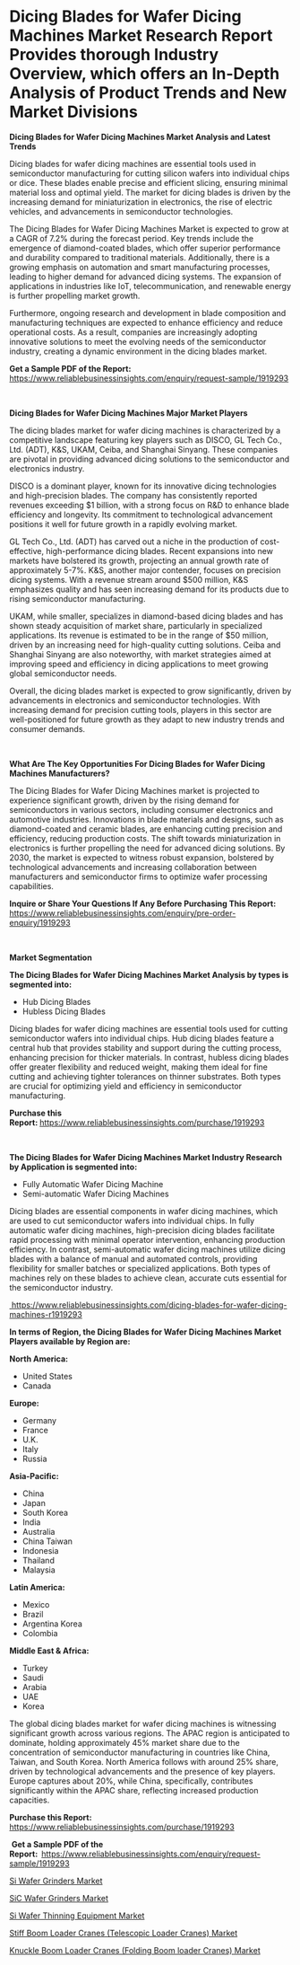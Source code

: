 <p><h1>Dicing Blades for Wafer Dicing Machines Market Research Report Provides thorough Industry Overview, which offers an In-Depth Analysis of Product Trends and New Market Divisions</h1></p><p><strong>Dicing Blades for Wafer Dicing Machines Market Analysis and Latest Trends</strong></p>
<p><p>Dicing blades for wafer dicing machines are essential tools used in semiconductor manufacturing for cutting silicon wafers into individual chips or dice. These blades enable precise and efficient slicing, ensuring minimal material loss and optimal yield. The market for dicing blades is driven by the increasing demand for miniaturization in electronics, the rise of electric vehicles, and advancements in semiconductor technologies.</p><p>The Dicing Blades for Wafer Dicing Machines Market is expected to grow at a CAGR of 7.2% during the forecast period. Key trends include the emergence of diamond-coated blades, which offer superior performance and durability compared to traditional materials. Additionally, there is a growing emphasis on automation and smart manufacturing processes, leading to higher demand for advanced dicing systems. The expansion of applications in industries like IoT, telecommunication, and renewable energy is further propelling market growth. </p><p>Furthermore, ongoing research and development in blade composition and manufacturing techniques are expected to enhance efficiency and reduce operational costs. As a result, companies are increasingly adopting innovative solutions to meet the evolving needs of the semiconductor industry, creating a dynamic environment in the dicing blades market.</p></p>
<p><strong>Get a Sample PDF of the Report:&nbsp;</strong> <a href="https://www.reliablebusinessinsights.com/enquiry/request-sample/1919293?utm_campaign=57&utm_medium=2&utm_source=Github&utm_content=ia&utm_term=01032025&utm_id=dicing-blades-for-wafer-dicing-machines">https://www.reliablebusinessinsights.com/enquiry/request-sample/1919293</a></p>
<p>&nbsp;</p>
<p><strong>Dicing Blades for Wafer Dicing Machines Major Market Players</strong></p>
<p><p>The dicing blades market for wafer dicing machines is characterized by a competitive landscape featuring key players such as DISCO, GL Tech Co., Ltd. (ADT), K&S, UKAM, Ceiba, and Shanghai Sinyang. These companies are pivotal in providing advanced dicing solutions to the semiconductor and electronics industry.</p><p>DISCO is a dominant player, known for its innovative dicing technologies and high-precision blades. The company has consistently reported revenues exceeding $1 billion, with a strong focus on R&D to enhance blade efficiency and longevity. Its commitment to technological advancement positions it well for future growth in a rapidly evolving market.</p><p>GL Tech Co., Ltd. (ADT) has carved out a niche in the production of cost-effective, high-performance dicing blades. Recent expansions into new markets have bolstered its growth, projecting an annual growth rate of approximately 5-7%. K&S, another major contender, focuses on precision dicing systems. With a revenue stream around $500 million, K&S emphasizes quality and has seen increasing demand for its products due to rising semiconductor manufacturing.</p><p>UKAM, while smaller, specializes in diamond-based dicing blades and has shown steady acquisition of market share, particularly in specialized applications. Its revenue is estimated to be in the range of $50 million, driven by an increasing need for high-quality cutting solutions. Ceiba and Shanghai Sinyang are also noteworthy, with market strategies aimed at improving speed and efficiency in dicing applications to meet growing global semiconductor needs.</p><p>Overall, the dicing blades market is expected to grow significantly, driven by advancements in electronics and semiconductor technologies. With increasing demand for precision cutting tools, players in this sector are well-positioned for future growth as they adapt to new industry trends and consumer demands.</p></p>
<p>&nbsp;</p>
<p><strong>What Are The Key Opportunities For Dicing Blades for Wafer Dicing Machines Manufacturers?</strong></p>
<p><p>The Dicing Blades for Wafer Dicing Machines market is projected to experience significant growth, driven by the rising demand for semiconductors in various sectors, including consumer electronics and automotive industries. Innovations in blade materials and designs, such as diamond-coated and ceramic blades, are enhancing cutting precision and efficiency, reducing production costs. The shift towards miniaturization in electronics is further propelling the need for advanced dicing solutions. By 2030, the market is expected to witness robust expansion, bolstered by technological advancements and increasing collaboration between manufacturers and semiconductor firms to optimize wafer processing capabilities.</p></p>
<p><strong>Inquire or Share Your Questions If Any Before Purchasing This Report:</strong> <a href="https://www.reliablebusinessinsights.com/enquiry/pre-order-enquiry/1919293?utm_campaign=57&utm_medium=2&utm_source=Github&utm_content=ia&utm_term=01032025&utm_id=dicing-blades-for-wafer-dicing-machines">https://www.reliablebusinessinsights.com/enquiry/pre-order-enquiry/1919293</a></p>
<p>&nbsp;</p>
<p><strong>Market Segmentation</strong></p>
<p><strong>The Dicing Blades for Wafer Dicing Machines Market Analysis by types is segmented into:</strong></p>
<p><ul><li>Hub Dicing Blades</li><li>Hubless Dicing Blades</li></ul></p>
<p><p>Dicing blades for wafer dicing machines are essential tools used for cutting semiconductor wafers into individual chips. Hub dicing blades feature a central hub that provides stability and support during the cutting process, enhancing precision for thicker materials. In contrast, hubless dicing blades offer greater flexibility and reduced weight, making them ideal for fine cutting and achieving tighter tolerances on thinner substrates. Both types are crucial for optimizing yield and efficiency in semiconductor manufacturing.</p></p>
<p><strong>Purchase this Report:&nbsp;</strong><a href="https://www.reliablebusinessinsights.com/purchase/1919293?utm_campaign=57&utm_medium=2&utm_source=Github&utm_content=ia&utm_term=01032025&utm_id=dicing-blades-for-wafer-dicing-machines">https://www.reliablebusinessinsights.com/purchase/1919293</a></p>
<p>&nbsp;</p>
<p><strong>The Dicing Blades for Wafer Dicing Machines Market Industry Research by Application is segmented into:</strong></p>
<p><ul><li>Fully Automatic Wafer Dicing Machine</li><li>Semi-automatic Wafer Dicing Machines</li></ul></p>
<p><p>Dicing blades are essential components in wafer dicing machines, which are used to cut semiconductor wafers into individual chips. In fully automatic wafer dicing machines, high-precision dicing blades facilitate rapid processing with minimal operator intervention, enhancing production efficiency. In contrast, semi-automatic wafer dicing machines utilize dicing blades with a balance of manual and automated controls, providing flexibility for smaller batches or specialized applications. Both types of machines rely on these blades to achieve clean, accurate cuts essential for the semiconductor industry.</p></p>
<p><a href="https://www.reliablebusinessinsights.com/dicing-blades-for-wafer-dicing-machines-r1919293?utm_campaign=57&utm_medium=2&utm_source=Github&utm_content=ia&utm_term=01032025&utm_id=dicing-blades-for-wafer-dicing-machines">&nbsp;https://www.reliablebusinessinsights.com/dicing-blades-for-wafer-dicing-machines-r1919293</a></p>
<p><strong>In terms of Region, the Dicing Blades for Wafer Dicing Machines Market Players available by Region are:</strong></p>
<p>
    <p> <strong> North America: </strong>
        <ul>
            <li>United States</li>
            <li>Canada</li>
        </ul>
        </p> 
    <p> <strong> Europe: </strong>
        <ul>
            <li>Germany</li>
            <li>France</li>
            <li>U.K.</li>
            <li>Italy</li>
            <li>Russia</li>
        </ul>
        </p> 
    <p> <strong> Asia-Pacific: </strong>
        <ul>
            <li>China</li>
            <li>Japan</li>
            <li>South Korea</li>
            <li>India</li>
            <li>Australia</li>
            <li>China Taiwan</li>
            <li>Indonesia</li>
            <li>Thailand</li>
            <li>Malaysia</li>
        </ul>
        </p> 
    <p> <strong> Latin America: </strong>
        <ul>
            <li>Mexico</li>
            <li>Brazil</li>
            <li>Argentina Korea</li>
            <li>Colombia</li>
        </ul>
        </p> 
    <p> <strong> Middle East & Africa: </strong>
        <ul>
            <li>Turkey</li>
            <li>Saudi</li>
            <li>Arabia</li>
            <li>UAE</li>
            <li>Korea</li>
        </ul>
    </p>
    </p>
<p><p>The global dicing blades market for wafer dicing machines is witnessing significant growth across various regions. The APAC region is anticipated to dominate, holding approximately 45% market share due to the concentration of semiconductor manufacturing in countries like China, Taiwan, and South Korea. North America follows with around 25% share, driven by technological advancements and the presence of key players. Europe captures about 20%, while China, specifically, contributes significantly within the APAC share, reflecting increased production capacities.</p></p>
<p><strong>Purchase this Report: </strong><a href="https://www.reliablebusinessinsights.com/purchase/1919293?utm_campaign=57&utm_medium=2&utm_source=Github&utm_content=ia&utm_term=01032025&utm_id=dicing-blades-for-wafer-dicing-machines">https://www.reliablebusinessinsights.com/purchase/1919293</a></p>
<p>&nbsp;<strong>Get a Sample PDF of the Report:&nbsp;&nbsp;</strong><a href="https://www.reliablebusinessinsights.com/enquiry/request-sample/1919293?utm_campaign=57&utm_medium=2&utm_source=Github&utm_content=ia&utm_term=01032025&utm_id=dicing-blades-for-wafer-dicing-machines">https://www.reliablebusinessinsights.com/enquiry/request-sample/1919293</a></p>
<p><strong></strong></p>
<p><p><a href="https://github.com/groszsaoudrd/Market-Research-Report-List-1/blob/main/si-wafer-grinders-market.md?utm_campaign=57&utm_medium=2&utm_source=Github&utm_content=ia&utm_term=01032025&utm_id=dicing-blades-for-wafer-dicing-machines">Si Wafer Grinders Market</a></p><p><a href="https://github.com/cachuhashieb/Market-Research-Report-List-1/blob/main/sic-wafer-grinders-market.md?utm_campaign=57&utm_medium=2&utm_source=Github&utm_content=ia&utm_term=01032025&utm_id=dicing-blades-for-wafer-dicing-machines">SiC Wafer Grinders Market</a></p><p><a href="https://github.com/denuetkachci/Market-Research-Report-List-1/blob/main/si-wafer-thinning-equipment-market.md?utm_campaign=57&utm_medium=2&utm_source=Github&utm_content=ia&utm_term=01032025&utm_id=dicing-blades-for-wafer-dicing-machines">Si Wafer Thinning Equipment Market</a></p><p><a href="https://github.com/bedelibekwe58/Market-Research-Report-List-1/blob/main/stiff-boom-loader-cranes-telescopic-loader-cranes-market.md?utm_campaign=57&utm_medium=2&utm_source=Github&utm_content=ia&utm_term=01032025&utm_id=dicing-blades-for-wafer-dicing-machines">Stiff Boom Loader Cranes (Telescopic Loader Cranes) Market</a></p><p><a href="https://github.com/kmettjanksj7/Market-Research-Report-List-1/blob/main/knuckle-boom-loader-cranes-folding-boom-loader-cranes-market.md?utm_campaign=57&utm_medium=2&utm_source=Github&utm_content=ia&utm_term=01032025&utm_id=dicing-blades-for-wafer-dicing-machines">Knuckle Boom Loader Cranes (Folding Boom loader Cranes) Market</a></p></p>